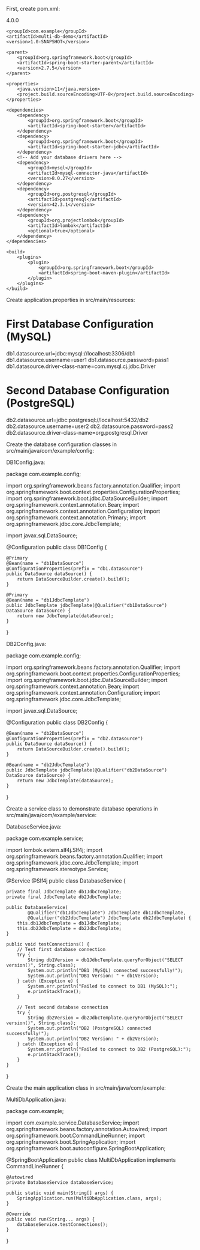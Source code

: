 First, create pom.xml:

<?xml version="1.0" encoding="UTF-8"?>
<project xmlns="http://maven.apache.org/POM/4.0.0"
         xmlns:xsi="http://www.w3.org/2001/XMLSchema-instance"
         xsi:schemaLocation="http://maven.apache.org/POM/4.0.0 http://maven.apache.org/xsd/maven-4.0.0.xsd">
    <modelVersion>4.0.0</modelVersion>

    <groupId>com.example</groupId>
    <artifactId>multi-db-demo</artifactId>
    <version>1.0-SNAPSHOT</version>

    <parent>
        <groupId>org.springframework.boot</groupId>
        <artifactId>spring-boot-starter-parent</artifactId>
        <version>2.7.5</version>
    </parent>

    <properties>
        <java.version>11</java.version>
        <project.build.sourceEncoding>UTF-8</project.build.sourceEncoding>
    </properties>

    <dependencies>
        <dependency>
            <groupId>org.springframework.boot</groupId>
            <artifactId>spring-boot-starter</artifactId>
        </dependency>
        <dependency>
            <groupId>org.springframework.boot</groupId>
            <artifactId>spring-boot-starter-jdbc</artifactId>
        </dependency>
        <!-- Add your database drivers here -->
        <dependency>
            <groupId>mysql</groupId>
            <artifactId>mysql-connector-java</artifactId>
            <version>8.0.27</version>
        </dependency>
        <dependency>
            <groupId>org.postgresql</groupId>
            <artifactId>postgresql</artifactId>
            <version>42.3.1</version>
        </dependency>
        <dependency>
            <groupId>org.projectlombok</groupId>
            <artifactId>lombok</artifactId>
            <optional>true</optional>
        </dependency>
    </dependencies>

    <build>
        <plugins>
            <plugin>
                <groupId>org.springframework.boot</groupId>
                <artifactId>spring-boot-maven-plugin</artifactId>
            </plugin>
        </plugins>
    </build>
</project>

Create application.properties in src/main/resources:

# First Database Configuration (MySQL)
db1.datasource.url=jdbc:mysql://localhost:3306/db1
db1.datasource.username=user1
db1.datasource.password=pass1
db1.datasource.driver-class-name=com.mysql.cj.jdbc.Driver

# Second Database Configuration (PostgreSQL)
db2.datasource.url=jdbc:postgresql://localhost:5432/db2
db2.datasource.username=user2
db2.datasource.password=pass2
db2.datasource.driver-class-name=org.postgresql.Driver

Create the database configuration classes in src/main/java/com/example/config:

DB1Config.java:

package com.example.config;

import org.springframework.beans.factory.annotation.Qualifier;
import org.springframework.boot.context.properties.ConfigurationProperties;
import org.springframework.boot.jdbc.DataSourceBuilder;
import org.springframework.context.annotation.Bean;
import org.springframework.context.annotation.Configuration;
import org.springframework.context.annotation.Primary;
import org.springframework.jdbc.core.JdbcTemplate;

import javax.sql.DataSource;

@Configuration
public class DB1Config {

    @Primary
    @Bean(name = "db1DataSource")
    @ConfigurationProperties(prefix = "db1.datasource")
    public DataSource dataSource() {
        return DataSourceBuilder.create().build();
    }

    @Primary
    @Bean(name = "db1JdbcTemplate")
    public JdbcTemplate jdbcTemplate(@Qualifier("db1DataSource") DataSource dataSource) {
        return new JdbcTemplate(dataSource);
    }
}

DB2Config.java:

package com.example.config;

import org.springframework.beans.factory.annotation.Qualifier;
import org.springframework.boot.context.properties.ConfigurationProperties;
import org.springframework.boot.jdbc.DataSourceBuilder;
import org.springframework.context.annotation.Bean;
import org.springframework.context.annotation.Configuration;
import org.springframework.jdbc.core.JdbcTemplate;

import javax.sql.DataSource;

@Configuration
public class DB2Config {

    @Bean(name = "db2DataSource")
    @ConfigurationProperties(prefix = "db2.datasource")
    public DataSource dataSource() {
        return DataSourceBuilder.create().build();
    }

    @Bean(name = "db2JdbcTemplate")
    public JdbcTemplate jdbcTemplate(@Qualifier("db2DataSource") DataSource dataSource) {
        return new JdbcTemplate(dataSource);
    }
}

Create a service class to demonstrate database operations in src/main/java/com/example/service:

DatabaseService.java:

package com.example.service;

import lombok.extern.slf4j.Slf4j;
import org.springframework.beans.factory.annotation.Qualifier;
import org.springframework.jdbc.core.JdbcTemplate;
import org.springframework.stereotype.Service;

@Service
@Slf4j
public class DatabaseService {

    private final JdbcTemplate db1JdbcTemplate;
    private final JdbcTemplate db2JdbcTemplate;

    public DatabaseService(
            @Qualifier("db1JdbcTemplate") JdbcTemplate db1JdbcTemplate,
            @Qualifier("db2JdbcTemplate") JdbcTemplate db2JdbcTemplate) {
        this.db1JdbcTemplate = db1JdbcTemplate;
        this.db2JdbcTemplate = db2JdbcTemplate;
    }

    public void testConnections() {
        // Test first database connection
        try {
            String db1Version = db1JdbcTemplate.queryForObject("SELECT version()", String.class);
            System.out.println("DB1 (MySQL) connected successfully!");
            System.out.println("DB1 Version: " + db1Version);
        } catch (Exception e) {
            System.err.println("Failed to connect to DB1 (MySQL):");
            e.printStackTrace();
        }

        // Test second database connection
        try {
            String db2Version = db2JdbcTemplate.queryForObject("SELECT version()", String.class);
            System.out.println("DB2 (PostgreSQL) connected successfully!");
            System.out.println("DB2 Version: " + db2Version);
        } catch (Exception e) {
            System.err.println("Failed to connect to DB2 (PostgreSQL):");
            e.printStackTrace();
        }
    }
}

Create the main application class in src/main/java/com/example:

MultiDbApplication.java:

package com.example;

import com.example.service.DatabaseService;
import org.springframework.beans.factory.annotation.Autowired;
import org.springframework.boot.CommandLineRunner;
import org.springframework.boot.SpringApplication;
import org.springframework.boot.autoconfigure.SpringBootApplication;

@SpringBootApplication
public class MultiDbApplication implements CommandLineRunner {

    @Autowired
    private DatabaseService databaseService;

    public static void main(String[] args) {
        SpringApplication.run(MultiDbApplication.class, args);
    }

    @Override
    public void run(String... args) {
        databaseService.testConnections();
    }
}
